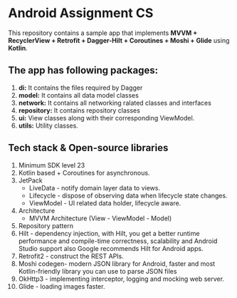 # Android Assignment CS

This repository contains a sample app that implements **MVVM + RecyclerView + Retrofit + Dagger-Hilt + Coroutines + Moshi + Glide** using **Kotlin**.

## The app has following packages:

1. **di:** It contains the files required by Dagger
2. **model:** It contains all data model classes
3. **network:** It contains all networking ralated classes and interfaces
4. **repository:** It contains repository classes
5. **ui:** View classes along with their corresponding ViewModel.
6. **utils:** Utility classes.

## Tech stack & Open-source libraries

1. Minimum SDK level 23
2. Kotlin based + Coroutines for asynchronous.
3. JetPack
   * LiveData - notify domain layer data to views.
   * Lifecycle - dispose of observing data when lifecycle state changes.
   * ViewModel - UI related data holder, lifecycle aware.
4. Architecture
   * MVVM Architecture (View - ViewModel - Model)
5. Repository pattern
6. Hilt - dependency injection, with Hilt, you get a better runtime performance and compile-time correctness, scalability and Android Studio support also Google recommends Hilt for Android apps.
7. Retrofit2 - construct the REST APIs.
8. Moshi codegen- modern JSON library for Android, faster and most Kotlin-friendly library you can use to parse JSON files
9. OkHttp3 - implementing interceptor, logging and mocking web server.
10. Glide - loading images faster.





